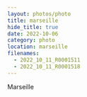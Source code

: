 ```yaml
---
layout: photos/photo
title: marseille
hide_title: true
date: 2022-10-06
category: photo
location: marseille
filenames:
  - 2022_10_11_R0001511
  - 2022_10_11_R0001518
---
```


Marseille
